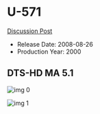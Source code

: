# U-571

[Discussion Post](https://www.avsforum.com/threads/bass-eq-for-filtered-movies.2995212/post-57622512)

* Release Date: 2008-08-26
* Production Year: 2000

## DTS-HD MA 5.1

![img 0](https://i.imgur.com/vpP5Vwf.jpg)

![img 1](https://i.imgur.com/IEWU5z0.jpg)

